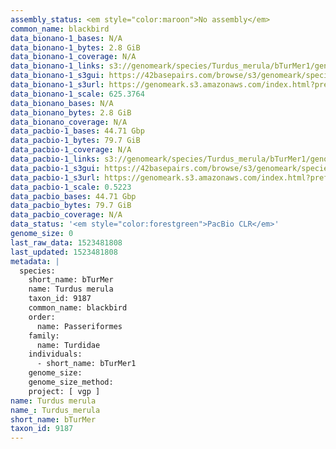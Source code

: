```yaml
---
assembly_status: <em style="color:maroon">No assembly</em>
common_name: blackbird
data_bionano-1_bases: N/A
data_bionano-1_bytes: 2.8 GiB
data_bionano-1_coverage: N/A
data_bionano-1_links: s3://genomeark/species/Turdus_merula/bTurMer1/genomic_data/bionano/<br>
data_bionano-1_s3gui: https://42basepairs.com/browse/s3/genomeark/species/Turdus_merula/bTurMer1/genomic_data/bionano/
data_bionano-1_s3url: https://genomeark.s3.amazonaws.com/index.html?prefix=species/Turdus_merula/bTurMer1/genomic_data/bionano/
data_bionano-1_scale: 625.3764
data_bionano_bases: N/A
data_bionano_bytes: 2.8 GiB
data_bionano_coverage: N/A
data_pacbio-1_bases: 44.71 Gbp
data_pacbio-1_bytes: 79.7 GiB
data_pacbio-1_coverage: N/A
data_pacbio-1_links: s3://genomeark/species/Turdus_merula/bTurMer1/genomic_data/pacbio/<br>
data_pacbio-1_s3gui: https://42basepairs.com/browse/s3/genomeark/species/Turdus_merula/bTurMer1/genomic_data/pacbio/
data_pacbio-1_s3url: https://genomeark.s3.amazonaws.com/index.html?prefix=species/Turdus_merula/bTurMer1/genomic_data/pacbio/
data_pacbio-1_scale: 0.5223
data_pacbio_bases: 44.71 Gbp
data_pacbio_bytes: 79.7 GiB
data_pacbio_coverage: N/A
data_status: '<em style="color:forestgreen">PacBio CLR</em>'
genome_size: 0
last_raw_data: 1523481808
last_updated: 1523481808
metadata: |
  species:
    short_name: bTurMer
    name: Turdus merula
    taxon_id: 9187
    common_name: blackbird
    order:
      name: Passeriformes
    family:
      name: Turdidae
    individuals:
      - short_name: bTurMer1
    genome_size:
    genome_size_method:
    project: [ vgp ]
name: Turdus merula
name_: Turdus_merula
short_name: bTurMer
taxon_id: 9187
---
```

